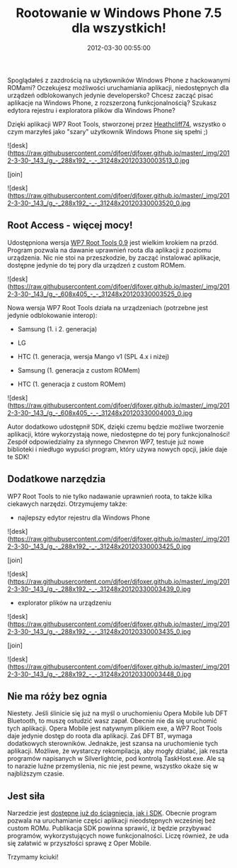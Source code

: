 ﻿---
layout:     post
title:      Rootowanie w Windows Phone 7.5 dla wszystkich!
date:       2012-03-30 00:55:00
summary:    Spoglądałeś z zazdrością na użytkowników Windows Phone z hackowanymi ROMami? Oczekujesz możliwości uruchamiania aplikacji, niedostępnych dla urządzeń odblokowanych jedynie developersko? Chcesz zacząć pisać aplikacje na Windows Phone, z rozszerzoną funkcjonalnością? Szukasz edytora rejestru i explora...
categories: oprogramowanie programowanie urządzenia mobilne
---



Spoglądałeś z zazdrością na użytkowników Windows Phone z hackowanymi ROMami? Oczekujesz możliwości uruchamiania aplikacji, niedostępnych dla urządzeń odblokowanych jedynie developersko? Chcesz zacząć pisać aplikacje na Windows Phone, z rozszerzoną funkcjonalnością? Szukasz edytora rejestru i exploratora plików dla Windows Phone?

Dzięki aplikacji WP7 Root Tools, stworzonej przez [Heathcliff74](http://www.wp7roottools.com/), wszystko o czym marzyłeś jako &quot;szary&quot;  użytkownik Windows Phone się spełni ;) 



![desk](https://raw.githubusercontent.com/djfoer/djfoxer.github.io/master/_img/2012-3-30-_143_/g_-_288x192_-_-_31248x20120330003513_0.jpg

[join]

![desk](https://raw.githubusercontent.com/djfoer/djfoxer.github.io/master/_img/2012-3-30-_143_/g_-_288x192_-_-_31248x20120330003520_0.jpg





## Root Access - więcej mocy!



Udostępniona wersja [ WP7 Root Tools 0.9](http://www.wp7roottools.com/index.php/downloads) jest wielkim krokiem na przód. Program pozwala na dawanie uprawnień roota dla aplikacji z poziomu urządzenia. Nic nie stoi na przeszkodzie, by zacząć instalować aplikacje, dostępne jedynie do tej pory dla urządzeń z custom ROMem. 



![desk](https://raw.githubusercontent.com/djfoer/djfoxer.github.io/master/_img/2012-3-30-_143_/g_-_608x405_-_-_31248x20120330003525_0.jpg



Nowa wersja WP7 Root Tools działa na urządzeniach 
(potrzebne jest jedynie odblokowanie interop):



  * Samsung (1. i 2. generacja)


  * LG


  * HTC (1. generacja, wersja Mango v1 (SPL 4.x i niżej)


  * Samsung (1. generacja z custom ROMem)


  * HTC (1. generacja z custom ROMem)





![desk](https://raw.githubusercontent.com/djfoer/djfoxer.github.io/master/_img/2012-3-30-_143_/g_-_608x405_-_-_31248x20120330004003_0.jpg



Autor dodatkowo udostępnił SDK, dzięki czemu będzie możliwe tworzenie aplikacji, które wykorzystają nowe, niedostępne do tej pory funkcjonalności! Zespół odpowiedzialny za słynnego Chevron WP7, testuje już nowe biblioteki i niedługo wypuści program, który używa nowych opcji, jakie daje te SDK!





## Dodatkowe narzędzia



WP7 Root Tools to nie tylko nadawanie uprawnień roota, to także kilka ciekawych narzędzi. Otrzymujemy także:



  * najlepszy edytor rejestru dla Windows Phone





![desk](https://raw.githubusercontent.com/djfoer/djfoxer.github.io/master/_img/2012-3-30-_143_/g_-_288x192_-_-_31248x20120330003425_0.jpg

[join]

![desk](https://raw.githubusercontent.com/djfoer/djfoxer.github.io/master/_img/2012-3-30-_143_/g_-_288x192_-_-_31248x20120330003439_0.jpg





  * explorator plików na urządzeniu





![desk](https://raw.githubusercontent.com/djfoer/djfoxer.github.io/master/_img/2012-3-30-_143_/g_-_288x192_-_-_31248x20120330003435_0.jpg

[join]

![desk](https://raw.githubusercontent.com/djfoer/djfoxer.github.io/master/_img/2012-3-30-_143_/g_-_288x192_-_-_31248x20120330003448_0.jpg







## Nie ma róży bez ognia


Niestety. Jeśli ślinicie się już na myśl o uruchomieniu Opera Mobile lub DFT Bluetooth, to muszę ostudzić wasz zapał. Obecnie nie da się uruchomić tych aplikacji. Opera Mobile jest natywnym plikiem exe, a WP7 Root Tools daje jedynie dostęp do roota dla aplikacji. Zaś DFT BT, wymaga dodatkowych sterowników. Jednakże, jest szansa na uruchomienie tych aplikacji. Możliwe, że wystarczy rekompilacja, aby mogły działać, jak reszta programów napisanych w Silverlightcie, pod kontrolą TaskHost.exe. Ale są to narazie luźne przemyślenia, nic nie jest pewne, wszystko okaże się w najbliższym czasie. 



## Jest siła


Narzedzie jest [dostępne już do ściągnięcia, jak i SDK](http://www.wp7roottools.com/index.php/downloads). Obecnie program pozwala na uruchamianie części aplikacji nieodstępnych wcześniej  beż custom ROMu. Publikacja SDK powinna sprawić, iż będzie przybywać programów, wykorzystujących nowe funkcjonalności. Liczę również, że uda się załatwić w przyszłości sprawę z Oper Mobile. 

Trzymamy kciuki! 

